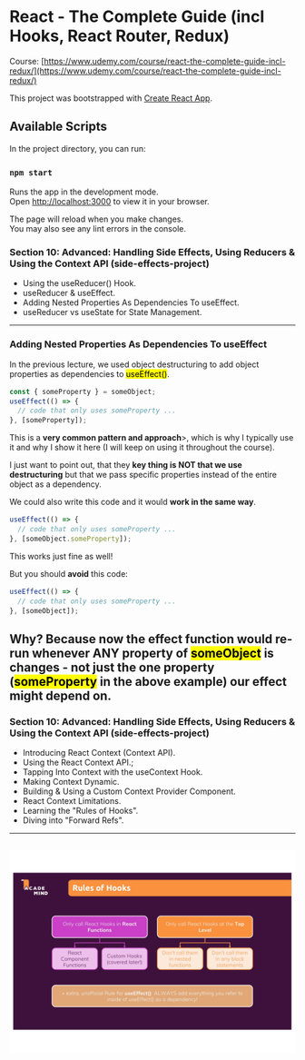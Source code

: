 # React - The Complete Guide (incl Hooks, React Router, Redux)
Course: [https://www.udemy.com/course/react-the-complete-guide-incl-redux/](https://www.udemy.com/course/react-the-complete-guide-incl-redux/)

This project was bootstrapped with [Create React App](https://github.com/facebook/create-react-app).

## Available Scripts

In the project directory, you can run:

### `npm start`

Runs the app in the development mode.\
Open [http://localhost:3000](http://localhost:3000) to view it in your browser.

The page will reload when you make changes.\
You may also see any lint errors in the console.

### Section 10: Advanced: Handling Side Effects, Using Reducers & Using the Context API (side-effects-project)
- Using the useReducer() Hook.
- useReducer & useEffect.
- Adding Nested Properties As Dependencies To useEffect.
- useReducer vs useState for State Management.
---

### Adding Nested Properties As Dependencies To useEffect
In the previous lecture, we used object destructuring to add object properties as dependencies to <mark>useEffect()</mark>.
```javascript
const { someProperty } = someObject;
useEffect(() => {
  // code that only uses someProperty ...
}, [someProperty]);
```
<p>
This is a <b>very common pattern and approach</b>>, which is why I typically use it and why I show it here (I will keep on using it throughout the course).
</p>
<p>
I just want to point out, that they <b>key thing is NOT that we use destructuring</b> but that we pass specific properties instead of the entire object as a dependency.
</p>
We could also write this code and it would <b>work in the same way</b>.

```javascript
useEffect(() => {
  // code that only uses someProperty ...
}, [someObject.someProperty]);
```
This works just fine as well!

But you should **avoid** this code:
```javascript
useEffect(() => {
  // code that only uses someProperty ...
}, [someObject]);
```
Why?
Because now the **effect function would re-run whenever ANY property** of <mark>someObject</mark> is changes - not just the one property (<mark>someProperty</mark> in the above example) our effect might depend on.
---

### Section 10: Advanced: Handling Side Effects, Using Reducers & Using the Context API (side-effects-project)
- Introducing React Context (Context API).
- Using the React Context API.;
- Tapping Into Context with the useContext Hook.
- Making Context Dynamic.
- Building & Using a Custom Context Provider Component.
- React Context Limitations.
- Learning the "Rules of Hooks".
- Diving into "Forward Refs".
---
![](public/rules-of-hooks.jpg) 
---
